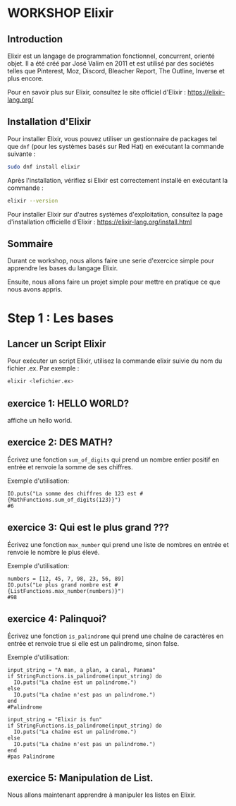 # WORKSHOP Elixir

## Introduction

Elixir est un langage de programmation fonctionnel, concurrent, orienté objet. Il a été créé par José Valim en 2011 et est utilisé par des sociétés telles que Pinterest, Moz, Discord, Bleacher Report, The Outline, Inverse et plus encore.

Pour en savoir plus sur Elixir, consultez le site officiel d'Elixir : https://elixir-lang.org/

## Installation d'Elixir

Pour installer Elixir, vous pouvez utiliser un gestionnaire de packages tel que `dnf` (pour les systèmes basés sur Red Hat) en exécutant la commande suivante :

```bash
sudo dnf install elixir
```

Après l'installation, vérifiez si Elixir est correctement installé en exécutant la commande :

```bash
elixir --version
```

Pour installer Elixir sur d'autres systèmes d'exploitation, consultez la page d'installation officielle d'Elixir : https://elixir-lang.org/install.html

## Sommaire

Durant ce workshop, nous allons faire une serie d'exercice simple pour apprendre les bases du langage Elixir.

Ensuite, nous allons faire un projet simple pour mettre en pratique ce que nous avons appris.

# Step 1 : Les bases

## Lancer un Script Elixir

Pour exécuter un script Elixir, utilisez la commande elixir suivie du nom du fichier .ex. Par exemple :

```bash
elixir <lefichier.ex>
```

## exercice 1: HELLO WORLD?

affiche un hello world.

## exercice 2: DES MATH?

Écrivez une fonction `sum_of_digits` qui prend un nombre entier positif en entrée et renvoie la somme de ses chiffres.

Exemple d'utilisation:

```
IO.puts("La somme des chiffres de 123 est #{MathFunctions.sum_of_digits(123)}")
#6
```

## exercice 3: Qui est le plus grand ???

Écrivez une fonction `max_number` qui prend une liste de nombres en entrée et renvoie le nombre le plus élevé.

Exemple d'utilisation:

```
numbers = [12, 45, 7, 98, 23, 56, 89]
IO.puts("Le plus grand nombre est #{ListFunctions.max_number(numbers)}")
#98
```

## exercice 4: Palinquoi?

Écrivez une fonction `is_palindrome` qui prend une chaîne de caractères en entrée et renvoie true si elle est un palindrome, sinon false.

Exemple d'utilisation:

```
input_string = "A man, a plan, a canal, Panama"
if StringFunctions.is_palindrome(input_string) do
  IO.puts("La chaîne est un palindrome.")
else
  IO.puts("La chaîne n'est pas un palindrome.")
end
#Palindrome

input_string = "Elixir is fun"
if StringFunctions.is_palindrome(input_string) do
  IO.puts("La chaîne est un palindrome.")
else
  IO.puts("La chaîne n'est pas un palindrome.")
end
#pas Palindrome
```

## exercice 5: Manipulation de List.

Nous allons maintenant apprendre à manipuler les listes en Elixir.